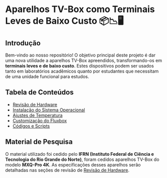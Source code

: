 # Aparelhos TV-Box como Terminais Leves de Baixo Custo :package::chart_with_downwards_trend::desktop_computer:

## Introdução
Bem-vindo ao nosso repositório! O objetivo principal deste projeto é dar uma nova utilidade a aparelhos TV-Box apreendidos, transformando-os em **terminais leves e de baixo custo**. Estes dispositivos podem ser usados tanto em laboratórios acadêmicos quanto por estudantes que necessitam de uma unidade funcional para estudos.

## Tabela de Conteúdos
- [Revisão de Hardware](docs/HARDWARE.md)
- [Instalação do Sistema Operacional](docs/INSTALL.md)
- [Ajustes de Temperatura](docs/TEMPERATURA.md)
- [Customização do Fluxbox](docs/FLUXBOX.md)
- [Códigos e Scripts](scripts/)

## Material de Pesquisa
O material utilizado foi cedido pelo **IFRN (Instituto Federal de Ciência e Tecnologia do Rio Grande do Norte)**, foram cedidos aparelhos TV-Box do modelo **MXQ-Pro 4K**. As especificações desses aparelhos serão detalhadas nas seções de revisão de [Revisão de Hardware](docs/HARDWARE.md).
